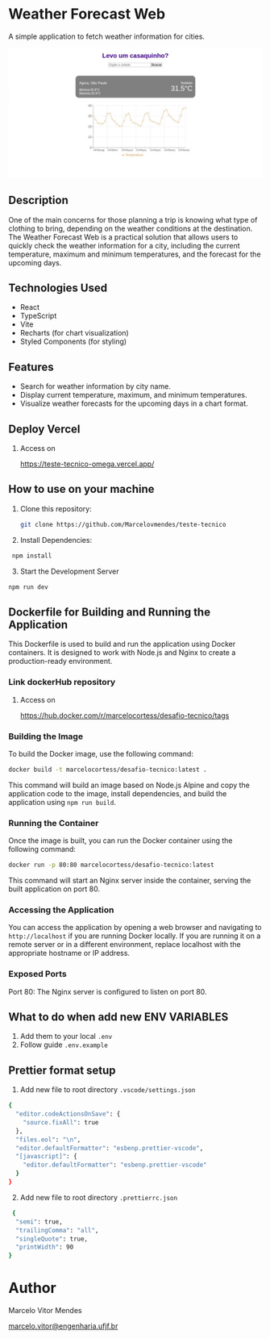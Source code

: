 # Weather Forecast Web

A simple application to fetch weather information for cities.

![](public/img.jpeg)

## Description

One of the main concerns for those planning a trip is knowing what type of clothing to bring, depending on the weather conditions at the destination. The Weather Forecast Web is a practical solution that allows users to quickly check the weather information for a city, including the current temperature, maximum and minimum temperatures, and the forecast for the upcoming days.

## Technologies Used

- React
- TypeScript
- Vite
- Recharts (for chart visualization)
- Styled Components (for styling)

## Features

- Search for weather information by city name.
- Display current temperature, maximum, and minimum temperatures.
- Visualize weather forecasts for the upcoming days in a chart format.

## Deploy Vercel

1. Access on

   https://teste-tecnico-omega.vercel.app/

## How to use on your machine

1. Clone this repository:

   ```bash
   git clone https://github.com/Marcelovmendes/teste-tecnico

   ```

2. Install Dependencies:

```bash
 npm install
```

3. Start the Development Server

```bash
npm run dev
```

## Dockerfile for Building and Running the Application

This Dockerfile is used to build and run the application using Docker containers. It is designed to work with Node.js and Nginx to create a production-ready environment.

### Link dockerHub repository

1. Access on

   https://hub.docker.com/r/marcelocortess/desafio-tecnico/tags

### Building the Image

To build the Docker image, use the following command:

```bash
docker build -t marcelocortess/desafio-tecnico:latest .
```

This command will build an image based on Node.js Alpine and copy the application code to the image, install dependencies, and build the application using `npm run build`.

### Running the Container

Once the image is built, you can run the Docker container using the following command:

```bash
docker run -p 80:80 marcelocortess/desafio-tecnico:latest
```

This command will start an Nginx server inside the container, serving the built application on port 80.

### Accessing the Application

You can access the application by opening a web browser and navigating to `http://localhost` if you are running Docker locally. If you are running it on a remote server or in a different environment, replace localhost with the appropriate hostname or IP address.

### Exposed Ports

Port 80: The Nginx server is configured to listen on port 80.

## What to do when add new ENV VARIABLES

1. Add them to your local `.env`
2. Follow guide `.env.example`

## Prettier format setup

1. Add new file to root directory `.vscode/settings.json`

```bash
{
  "editor.codeActionsOnSave": {
    "source.fixAll": true
  },
  "files.eol": "\n",
  "editor.defaultFormatter": "esbenp.prettier-vscode",
  "[javascript]": {
    "editor.defaultFormatter": "esbenp.prettier-vscode"
  }
}
```

2. Add new file to root directory `.prettierrc.json`

```bash
 {
  "semi": true,
  "trailingComma": "all",
  "singleQuote": true,
  "printWidth": 90
}
```

# Author

Marcelo Vitor Mendes

marcelo.vitor@engenharia.ufjf.br
